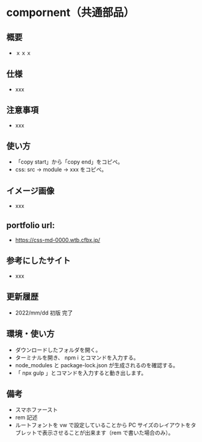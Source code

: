 # compornent（共通部品）

## 概要
- ｘｘｘ

## 仕様

- xxx

## 注意事項

- xxx

## 使い方

- 「copy start」から「copy end」をコピペ。
- css: src -> module -> xxx をコピペ。

## イメージ画像
- xxx

## portfolio url:

- https://css-md-0000.wtb.cfbx.jp/


## 参考にしたサイト

- xxx

## 更新履歴

- 2022/mm/dd 初版 完了

## 環境・使い方

- ダウンロードしたフォルダを開く。
- ターミナルを開き、 npm i とコマンドを入力する。
- node_modules と package-lock.json が生成されるのを確認する。
- 「 npx gulp 」とコマンドを入力すると動き出します。


## 備考

- スマホファースト
- rem 記述
- ルートフォントを vw で設定していることから PC サイズのレイアウトをタブレットで表示させることが出来ます（rem で書いた場合のみ）。
